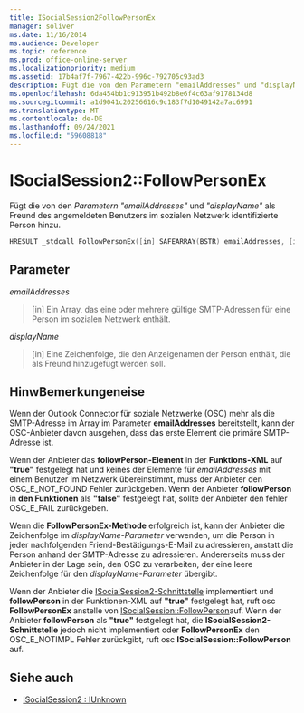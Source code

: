 ```yaml
---
title: ISocialSession2FollowPersonEx
manager: soliver
ms.date: 11/16/2014
ms.audience: Developer
ms.topic: reference
ms.prod: office-online-server
ms.localizationpriority: medium
ms.assetid: 17b4af7f-7967-422b-996c-792705c93ad3
description: Fügt die von den Parametern "emailAddresses" und "displayName" als Freund des angemeldeten Benutzers im sozialen Netzwerk identifizierte Person hinzu.
ms.openlocfilehash: 6da454bb1c913951b492b8e6f4c63af9178134d8
ms.sourcegitcommit: a1d9041c20256616c9c183f7d1049142a7ac6991
ms.translationtype: MT
ms.contentlocale: de-DE
ms.lasthandoff: 09/24/2021
ms.locfileid: "59608818"
---
```

# <a name="isocialsession2followpersonex"></a>ISocialSession2::FollowPersonEx

Fügt die von den  _Parametern "emailAddresses"_ und  _"displayName"_ als Freund des angemeldeten Benutzers im sozialen Netzwerk identifizierte Person hinzu. 
  
```cpp
HRESULT _stdcall FollowPersonEx([in] SAFEARRAY(BSTR) emailAddresses, [in] BSTR displayName);
```

## <a name="parameters"></a>Parameter

_emailAddresses_
  
> [in] Ein Array, das eine oder mehrere gültige SMTP-Adressen für eine Person im sozialen Netzwerk enthält.
    
_displayName_
  
> [in] Eine Zeichenfolge, die den Anzeigenamen der Person enthält, die als Freund hinzugefügt werden soll.
    
## <a name="remarks"></a>HinwBemerkungeneise

Wenn der Outlook Connector für soziale Netzwerke (OSC) mehr als die SMTP-Adresse im Array im Parameter **emailAddresses** bereitstellt, kann der OSC-Anbieter davon ausgehen, dass das erste Element die primäre SMTP-Adresse ist. 
  
Wenn der Anbieter das **followPerson-Element** in der **Funktions-XML** auf **"true"** festgelegt hat und keines der Elemente für _emailAddresses_ mit einem Benutzer im Netzwerk übereinstimmt, muss der Anbieter den OSC_E_NOT_FOUND Fehler zurückgeben. Wenn der Anbieter **followPerson** in **den Funktionen** als **"false"** festgelegt hat, sollte der Anbieter den fehler OSC_E_FAIL zurückgeben. 
  
Wenn die **FollowPersonEx-Methode** erfolgreich ist, kann der Anbieter die Zeichenfolge im  _displayName-Parameter_ verwenden, um die Person in jeder nachfolgenden Friend-Bestätigungs-E-Mail zu adressieren, anstatt die Person anhand der SMTP-Adresse zu adressieren. Andererseits muss der Anbieter in der Lage sein, den OSC zu verarbeiten, der eine leere Zeichenfolge für den  _displayName-Parameter_ übergibt. 
  
Wenn der Anbieter die [ISocialSession2-Schnittstelle](isocialsession2iunknown.md) implementiert und **followPerson** in der Funktionen-XML auf **"true"** festgelegt hat, ruft osc **FollowPersonEx** anstelle von [ISocialSession::FollowPerson](isocialsession-followperson.md)auf. Wenn der Anbieter **followPerson** als **"true"** festgelegt hat, die **ISocialSession2-Schnittstelle** jedoch nicht implementiert oder **FollowPersonEx** den OSC_E_NOTIMPL Fehler zurückgibt, ruft osc **ISocialSession::FollowPerson** auf.
  
## <a name="see-also"></a>Siehe auch

- [ISocialSession2 : IUnknown](isocialsession2iunknown.md)

